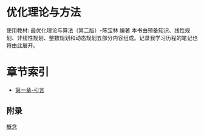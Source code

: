 # 优化理论与方法

使用教材: 最优化理论与算法（第二版）-陈宝林 编著
本书由预备知识、线性规划、非线性规划、整数规划和动态规划五部分内容组成。记录我学习历程的笔记也将由此展开。

# 章节索引

- [第一章-引言](./第一章-引言.md)

## 附录

[概念](./概念梳理.md)
